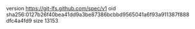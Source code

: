 version https://git-lfs.github.com/spec/v1
oid sha256:0127b26f40bea41dd9a3be87386bcbbd9565041a6f93a911387f888dfc4a4fd9
size 13153
